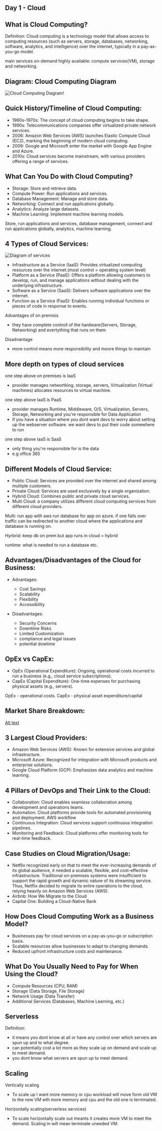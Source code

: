 ## Day 1 - Cloud

## What is Cloud Computing?

Definition: Cloud computing is a technology model that allows access to computing resources (such as servers, storage, databases, networking, software, analytics, and intelligence) over the internet, typically in a pay-as-you-go model.

main services on-demand highly available: compute services(VM), storage and networking.
## Diagram: Cloud Computing Diagram 

![Cloud Computing Diagram!](../readme-images/CloudComputingDiagram.png)


## Quick History/Timeline of Cloud Computing:
- 1960s-1970s: The concept of cloud computing begins to take shape.
- 1990s: Telecommunications companies offer virtualized private network services.
- 2006: Amazon Web Services (AWS) launches Elastic Compute Cloud (EC2), marking the beginning of modern cloud computing.
- 2009: Google and Microsoft enter the market with Google App Engine and Azure.
- 2010s: Cloud services become mainstream, with various providers offering a range of services.

## What Can You Do with Cloud Computing?
- Storage: Store and retrieve data.
- Compute Power: Run applications and services.
- Database Management: Manage and store data.
- Networking: Connect and run applications globally.
- Analytics: Analyze large datasets.
- Machine Learning: Implement machine learning models.

Store, run applications and services, database management, connect and run applications globally, analytics, machine learning.

## 4 Types of Cloud Services:
![Diagram of services](../readme-images/CloudServices.png)
- Infrastructure as a Service (IaaS): Provides virtualized computing resources over the internet.(most control = operating system level)
- Platform as a Service (PaaS): Offers a platform allowing customers to develop, run, and manage applications without dealing with the underlying infrastructure.
- Software as a Service (SaaS): Delivers software applications over the internet.
- Function as a Service (FaaS): Enables running individual functions or pieces of code in response to events.

Advantages of on premisis
- they have complete controll of the hardware(Servers, Storage, Networking) and evertything that runs on them

Disadvantage
- more control means more responsibility and moore things to maintain

## More depth on types of cloud services
one step above on premises is IaaS
- provider manages networtking, storage, servers, Virtualization (Virtual machines) allocates resources to virtual machine.

one step above IaaS is PaaS
- provider manages Runtime, Middleware, O/S, Virtualization, Servers, Storage, Networking and you're responsible for Data Application
- if you have a situation where you dont want devs to worry about setting up the webserver software. we want devs to put their code somewhere to run

one step above IaaS is SaaS
- only thing you're responsible for is the data
- e.g office 365


## Different Models of Cloud Service:
- Public Cloud: Services are provided over the internet and shared among multiple customers.
- Private Cloud: Services are used exclusively by a single organization.
- Hybrid Cloud: Combines public and private cloud services.
- Multi Cloud: a company utilizes different cloud computing services from different cloud providers.

Multi: run app with aws run database for app on azure. if one falls over traffic can be redirected to another cloud where the applicationa and database is running on.

Hyrbrid: keep db on prem but app runs in cloud =  hybrid

runtime: what is needed to run a database etc.
## Advantages/Disadvantages of the Cloud for Business:
 - Advantages:
    - Cost Savings
    - Scalability
    - Flexibility
    - Accessibility

- Disadvantages:
    - Security Concerns
    - Downtime Risks
    - Limited Customization
    - compliance and legal issues
    - potential dowtime

## OpEx vs CapEx:
- OpEx (Operational Expenditure): Ongoing, operational costs incurred to run a business (e.g., cloud service subscriptions).
- CapEx (Capital Expenditure): One-time expenses for purchasing physical assets (e.g., servers).

OpEx - operational costs.
CapEx - physical asset expenditure/capital

## Market Share Breakdown:
[Alt text](../readme-images/CloudMarketShare.png)

## 3 Largest Cloud Providers:
- Amazon Web Services (AWS): Known for extensive services and global infrastructure.
- Microsoft Azure: Recognized for integration with Microsoft products and enterprise solutions.
- Google Cloud Platform (GCP): Emphasizes data analytics and machine learning.

## 4 Pillars of DevOps and Their Link to the Cloud:
- Collaboration: Cloud enables seamless collaboration among development and operations teams.
- Automation: Cloud platforms provide tools for automated provisioning and deployment. AWS workflow
- Continuous Integration: Cloud services support continuous integration pipelines.
- Monitoring and Feedback: Cloud platforms offer monitoring tools for real-time feedback.

## Case Studies on Cloud Migration/Usage:
- Netflix recognized early on that to meet the ever-increasing demands of its global audience, it needed a scalable, flexible, and cost-effective infrastructure. Traditional on-premises systems were insufficient to support the rapid growth and dynamic nature of its streaming service. Thus, Netflix decided to migrate its entire operations to the cloud, relying heavily on Amazon Web Services (AWS).
- Airbnb: How We Migrate to the Cloud
- Capital One: Building a Cloud-Native Bank

## How Does Cloud Computing Work as a Business Model?
- Businesses pay for cloud services on a pay-as-you-go or subscription basis.
- Scalable resources allow businesses to adapt to changing demands.
- Reduced upfront infrastructure costs and maintenance.

## What Do You Usually Need to Pay for When Using the Cloud?
- Compute Resources (CPU, RAM)
- Storage (Data Storage, File Storage)
- Network Usage (Data Transfer)
- Additional Services (Databases, Machine Learning, etc.)

## Serverless

Definition: 
- it means you dont know at all or have any control over which servers are spun up and to what degree.
- can potentially cost a lot more as they scale up on demand and scale up to meet demand.
- you dont know what servers are spun up to meet demand.

## Scaling

Vertically scaling
- To scale up I want more memory or cpu workload will move form old VM to the new VM wth more memory and cpu and the old one is terminated.


Horizontally scaling(serverless services)
- To scale horizontally scale out meants it creates more VM to meet the demand. Scaling in will mean terminate uneeded VM.